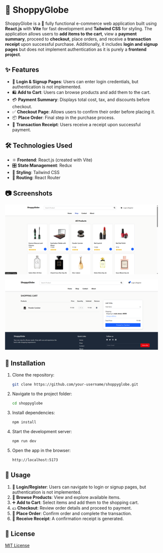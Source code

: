 # 🚀 ShoppyGlobe

ShoppyGlobe is a 🛒 fully functional e-commerce web application built using **React.js** with **Vite** for fast development and **Tailwind CSS** for styling. The application allows users to **add items to the cart**, view a **payment summary**, proceed to **checkout**, place orders, and receive a **transaction receipt** upon successful purchase. Additionally, it includes **login and signup pages** but does not implement authentication as it is purely a **frontend project**.

## ✨ Features

- 🔐 **Login & Signup Pages**: Users can enter login credentials, but authentication is not implemented.
- 🛍️ **Add to Cart**: Users can browse products and add them to the cart.
- 💳 **Payment Summary**: Displays total cost, tax, and discounts before checkout.
- ✅ **Checkout Page**: Allows users to confirm their order before placing it.
- 📦 **Place Order**: Final step in the purchase process.
- 🧾 **Transaction Receipt**: Users receive a receipt upon successful payment.

## 🛠 Technologies Used

- ⚛️ **Frontend**: React.js (created with Vite)
- 🎛️ **State Management**: Redux
- 🎨 **Styling**: Tailwind CSS
- 🔄 **Routing**: React Router


## 📷 Screenshots

![Browse Page Screenshot](https://github.com/AshutoshDevX/ShoppyGlobe/blob/main/src/assets/screenshots/browseproducts.png)


![Cart Page Screenshot](https://github.com/AshutoshDevX/ShoppyGlobe/blob/main/src/assets/screenshots/cart.png)

## 🚀 Installation

1. Clone the repository:
   ```sh
   git clone https://github.com/your-username/shoppyglobe.git
   ```
2. Navigate to the project folder:
   ```sh
   cd shoppyglobe
   ```
3. Install dependencies:
   ```sh
   npm install
   ```
4. Start the development server:
   ```sh
   npm run dev
   ```
5. Open the app in the browser:
   ```sh
   http://localhost:5173
   ```

## 🛒 Usage

1. 🔑 **Login/Register**: Users can navigate to login or signup pages, but authentication is not implemented.
2. 🏪 **Browse Products**: View and explore available items.
3. ➕ **Add to Cart**: Select items and add them to the shopping cart.
4. 💵 **Checkout**: Review order details and proceed to payment.
5. 📩 **Place Order**: Confirm order and complete the transaction.
6. 📜 **Receive Receipt**: A confirmation receipt is generated.


## 📜 License
[MIT License](LICENSE)



